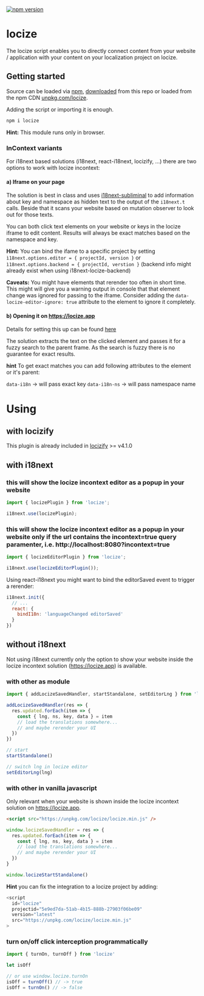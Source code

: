 [![npm version](https://img.shields.io/npm/v/locize.svg?style=flat-square)](https://www.npmjs.com/package/locize)

# locize

The locize script enables you to directly connect content from your website / application with your content on your localization project on locize.

## Getting started

Source can be loaded via [npm](https://www.npmjs.com/package/locize), [downloaded](https://github.com/locize/locize/blob/master/locize.min.js) from this repo or loaded from the npm CDN [unpkg.com/locize](https://unpkg.com/locize/locize.min.js).

Adding the script or importing it is enough.

```bash
npm i locize
```

**Hint:** This module runs only in browser.

### InContext variants

For i18next based solutions (i18next, react-i18next, locizify, ...) there are two options to work with locize incontext:

#### a) Iframe on your page

The solution is best in class and uses [i18next-subliminal](https://github.com/i18next/i18next-subliminal) to add information about key and namespace as hidden text to the output of the `i18next.t` calls. Beside that it scans your website based on mutation observer to look out for those texts.

You can both click text elements on your website or keys in the locize iframe to edit content. Results will always be exact matches based on the namespace and key.

**Hint:** You can bind the ifame to a specific project by setting `ì18next.options.editor = { projectId, version }` or `ì18next.options.backend = { projectId, verstion }` (backend info might already exist when using i18next-locize-backend)

**Caveats:** You might have elements that rerender too often in short time. This might will give you a warning output in console that that element change was ignored for passing to the iframe. Consider adding the `data-locize-editor-ignore: true` attribute to the element to ignore it completely.

#### b) Opening it on https://locize.app

Details for setting this up can be found [here](https://docs.locize.com/different-views/incontext)

The solution extracts the text on the clicked element and passes it for a fuzzy search to the parent frame. As the search is fuzzy there is no guarantee for exact results.

**hint** To get exact matches you can add following attributes to the element or it's parent:

`data-i18n` -> will pass exact key
`data-i18n-ns` -> will pass namespace name

# Using

## with locizify

This plugin is already included in [locizify](https://github.com/locize/locizify) >= v4.1.0

## with i18next

### this will show the locize incontext editor as a popup in your website
```js
import { locizePlugin } from 'locize';

i18next.use(locizePlugin);
```

### this will show the locize incontext editor as a popup in your website only if the url contains the incontext=true query paramenter, i.e. http://localhost:8080?incontext=true
```js
import { locizeEditorPlugin } from 'locize';

i18next.use(locizeEditorPlugin());
```

Using react-i18next you might want to bind the editorSaved event to trigger a rerender:

```js
i18next.init({
  // ...
  react: {
    bindI18n: 'languageChanged editorSaved'
  }
})
```

## without i18next

Not using i18next currently only the option to show your website inside the locize incontext solution (https://locize.app) is available.

### with other as module

```js
import { addLocizeSavedHandler, startStandalone, setEditorLng } from 'locize'

addLocizeSavedHandler(res => {
  res.updated.forEach(item => {
    const { lng, ns, key, data } = item
    // load the translations somewhere...
    // and maybe rerender your UI
  })
})

// start
startStandalone()

// switch lng in locize editor
setEditorLng(lng)
```

### with other in vanilla javascript

Only relevant when your website is shown inside the locize incontext solution on https://locize.app.

```html
<script src="https://unpkg.com/locize/locize.min.js" />
```

```js
window.locizeSavedHandler = res => {
  res.updated.forEach(item => {
    const { lng, ns, key, data } = item
    // load the translations somewhere...
    // and maybe rerender your UI
  })
}

window.locizeStartStandalone()
```

**Hint** you can fix the integration to a locize project by adding:

```js
<script
  id="locize"
  projectid="5e9ed7da-51ab-4b15-888b-27903f06be09"
  version="latest"
  src="https://unpkg.com/locize/locize.min.js"
>
```

### turn on/off click interception programmatically

```js
import { turnOn, turnOff } from 'locize'

let isOff

// or use window.locize.turnOn
isOff = turnOff() // -> true
isOff = turnOn() // -> false
```
